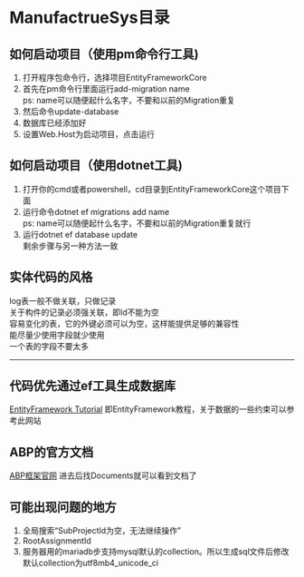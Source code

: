 # ManufactrueSys目录

## 如何启动项目（使用pm命令行工具)

1. 打开程序包命令行，选择项目EntityFrameworkCore
2. 首先在pm命令行里面运行add-migration name  
ps: name可以随便起什么名字，不要和以前的Migration重复
3. 然后命令update-database
4. 数据库已经添加好
5. 设置Web.Host为启动项目，点击运行

## 如何启动项目（使用dotnet工具)

1. 打开你的cmd或者powershell，cd目录到EntityFrameworkCore这个项目下面
2. 运行命令dotnet ef migrations add name  
ps: name可以随便起什么名字，不要和以前的Migration重复就行
3. 运行dotnet ef database update  
剩余步骤与另一种方法一致

## 实体代码的风格  

log表一般不做关联，只做记录  
关于构件的记录必须强关联，即Id不能为空  
容易变化的表，它的外键必须可以为空，这样能提供足够的兼容性  
能尽量少使用字段就少使用  
一个表的字段不要太多  

----------

## 代码优先通过ef工具生成数据库

[EntityFramework Tutorial](http://www.entityframeworktutorial.net/efcore/configuration-in-entity-framework-core.aspx)
即EntityFramework教程，关于数据的一些约束可以参考此网站

## ABP的官方文档

[ABP框架官网](https://aspnetboilerplate.com/)
进去后找Documents就可以看到文档了

## 可能出现问题的地方

1. 全局搜索“SubProjectId为空，无法继续操作”  
2. RootAssignmentId
3. 服务器用的mariadb步支持mysql默认的collection。所以生成sql文件后修改默认collection为utf8mb4_unicode_ci
